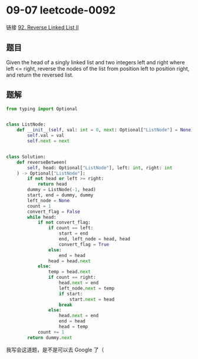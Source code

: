 # 09-07 leetcode-0092

链接 [92. Reverse Linked List II](https://leetcode.com/problems/reverse-linked-list-ii/description/)

## 题目

Given the head of a singly linked list and two integers left and right where left <= right, reverse the nodes of the list from position left to position right, and return the reversed list.

## 题解

```python
from typing import Optional


class ListNode:
    def __init__(self, val: int = 0, next: Optional["ListNode"] = None):
        self.val = val
        self.next = next


class Solution:
    def reverseBetween(
        self, head: Optional["ListNode"], left: int, right: int
    ) -> Optional["ListNode"]:
        if not head or left >= right:
            return head
        dummy = ListNode(-1, head)
        start, end = dummy, dummy
        left_node = None
        count = 1
        convert_flag = False
        while head:
            if not convert_flag:
                if count == left:
                    start = end
                    end, left_node = head, head
                    convert_flag = True
                else:
                    end = head
                head = head.next
            else:
                temp = head.next
                if count == right:
                    head.next = end
                    left_node.next = temp
                    if start:
                        start.next = head
                    break
                else:
                    head.next = end
                    end = head
                    head = temp
            count += 1
        return dummy.next
```

我写会这道题，是不是可以去 Google 了（
